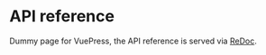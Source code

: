 # API reference

Dummy page for VuePress, the API reference is served via [ReDoc](https://github.com/chainstack/api).
